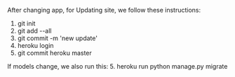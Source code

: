 After changing app, for Updating site, we follow these instructions:

1. git init
1. git add --all
2. git commit -m 'new update'
3. heroku login
4. git commit heroku master

If models change, we also run this:
5. heroku run python manage.py migrate
